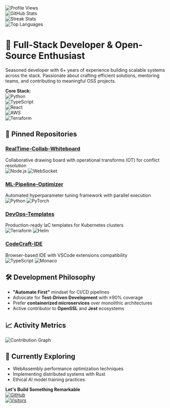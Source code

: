 ![Profile Views](https://komarev.com/ghpvc/?username=lindahakonar529&color=blueviolet&style=flat-square)  
![GitHub Stats](https://github-readme-stats.vercel.app/api?username=lindahakonar529&show_icons=true&theme=radical&hide_title=true&hide=contribs)  
![Streak Stats](https://github-readme-streak-stats.herokuapp.com?user=lindahakonar529&theme=dark&date_format=M%20j%5B%2C%20Y%5D)  
![Top Languages](https://github-readme-stats.vercel.app/api/top-langs/?username=lindahakonar529&layout=compact&theme=vision-friendly-dark&exclude_repo=dotfiles)  

# 🚀 Full-Stack Developer & Open-Source Enthusiast  
Seasoned developer with 6+ years of experience building scalable systems across the stack. Passionate about crafting efficient solutions, mentoring teams, and contributing to meaningful OSS projects.  

**Core Stack:**  
![Python](https://img.shields.io/badge/-Python-3776AB?logo=python&logoColor=white)  
![TypeScript](https://img.shields.io/badge/-TypeScript-3178C6?logo=typescript&logoColor=white)  
![React](https://img.shields.io/badge/-React-61DAFB?logo=react&logoColor=black)  
![AWS](https://img.shields.io/badge/-AWS-232F3E?logo=amazon-aws)  
![Terraform](https://img.shields.io/badge/-Terraform-623CE4?logo=terraform)  

## 🔭 Pinned Repositories  

### [RealTime-Collab-Whiteboard](https://github.com/lindahakonar529/realtime-collab-whiteboard)  
Collaborative drawing board with operational transforms (OT) for conflict resolution  
![Node.js](https://img.shields.io/badge/-Node.js-339933) ![WebSocket](https://img.shields.io/badge/-WebSocket-010101)  

### [ML-Pipeline-Optimizer](https://github.com/lindahakonar529/ml-pipeline-optimizer)  
Automated hyperparameter tuning framework with parallel execution  
![Python](https://img.shields.io/badge/-Python-3776AB) ![PyTorch](https://img.shields.io/badge/-PyTorch-EE4C2C)  

### [DevOps-Templates](https://github.com/lindahakonar529/devops-templates)  
Production-ready IaC templates for Kubernetes clusters  
![Terraform](https://img.shields.io/badge/-Terraform-623CE4) ![Helm](https://img.shields.io/badge/-Helm-0F1689)  

### [CodeCraft-IDE](https://github.com/lindahakonar529/codecraft-ide)  
Browser-based IDE with VSCode extensions compatibility  
![TypeScript](https://img.shields.io/badge/-TypeScript-3178C6) ![Monaco](https://img.shields.io/badge/-Monaco-0078D4)  

## 🛠️ Development Philosophy  
- **"Automate First"** mindset for CI/CD pipelines  
- Advocate for **Test-Driven Development** with ≥90% coverage  
- Prefer **containerized microservices** over monolithic architectures  
- Active contributor to **OpenSSL** and **Jest** ecosystems  

## 📈 Activity Metrics  
![Contribution Graph](https://github-readme-activity-graph.vercel.app/graph?username=lindahakonar529&theme=react-dark&hide_border=true&area=true)  

## 🌱 Currently Exploring  
- WebAssembly performance optimization techniques  
- Implementing distributed systems with Rust  
- Ethical AI model training practices  

**Let's Build Something Remarkable**  
[![GitHub](https://img.shields.io/badge/-Explore_Repos-181717?logo=github)](https://github.com/lindahakonar529?tab=repositories)  
[![Visitors](https://visitor-badge.laobi.icu/badge?page_id=lindahakonar529.lindahakonar529)](https://github.com/lindahakonar529)
